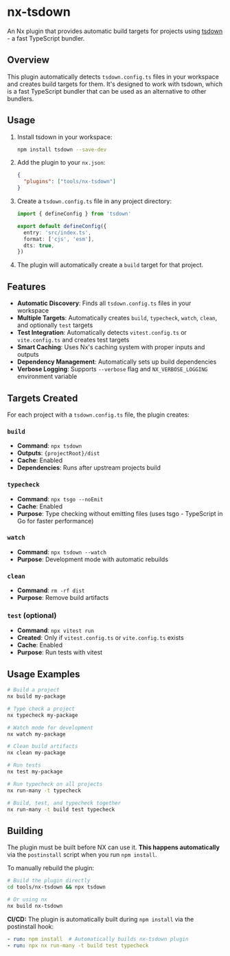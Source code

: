# nx-tsdown

An Nx plugin that provides automatic build targets for projects using [tsdown](https://github.com/sxzz/tsdown) - a fast TypeScript bundler.

## Overview

This plugin automatically detects `tsdown.config.ts` files in your workspace and creates build targets for them. It's designed to work with tsdown, which is a fast TypeScript bundler that can be used as an alternative to other bundlers.

## Usage

1. Install tsdown in your workspace:
   ```bash
   npm install tsdown --save-dev
   ```

2. Add the plugin to your `nx.json`:
   ```json
   {
     "plugins": ["tools/nx-tsdown"]
   }
   ```

3. Create a `tsdown.config.ts` file in any project directory:
   ```typescript
   import { defineConfig } from 'tsdown'

   export default defineConfig({
     entry: 'src/index.ts',
     format: ['cjs', 'esm'],
     dts: true,
   })
   ```

4. The plugin will automatically create a `build` target for that project.

## Features

- **Automatic Discovery**: Finds all `tsdown.config.ts` files in your workspace
- **Multiple Targets**: Automatically creates `build`, `typecheck`, `watch`, `clean`, and optionally `test` targets
- **Test Integration**: Automatically detects `vitest.config.ts` or `vite.config.ts` and creates test targets
- **Smart Caching**: Uses Nx's caching system with proper inputs and outputs
- **Dependency Management**: Automatically sets up build dependencies
- **Verbose Logging**: Supports `--verbose` flag and `NX_VERBOSE_LOGGING` environment variable

## Targets Created

For each project with a `tsdown.config.ts` file, the plugin creates:

### `build`
- **Command**: `npx tsdown`
- **Outputs**: `{projectRoot}/dist`
- **Cache**: Enabled
- **Dependencies**: Runs after upstream projects build

### `typecheck`
- **Command**: `npx tsgo --noEmit`
- **Cache**: Enabled
- **Purpose**: Type checking without emitting files (uses tsgo - TypeScript in Go for faster performance)

### `watch`
- **Command**: `npx tsdown --watch`
- **Purpose**: Development mode with automatic rebuilds

### `clean`
- **Command**: `rm -rf dist`
- **Purpose**: Remove build artifacts

### `test` (optional)
- **Command**: `npx vitest run`
- **Created**: Only if `vitest.config.ts` or `vite.config.ts` exists
- **Cache**: Enabled
- **Purpose**: Run tests with vitest

## Usage Examples

```bash
# Build a project
nx build my-package

# Type check a project
nx typecheck my-package

# Watch mode for development
nx watch my-package

# Clean build artifacts
nx clean my-package

# Run tests
nx test my-package

# Run typecheck on all projects
nx run-many -t typecheck

# Build, test, and typecheck together
nx run-many -t build test typecheck
```

## Building

The plugin must be built before NX can use it. **This happens automatically** via the `postinstall` script when you run `npm install`.

To manually rebuild the plugin:

```bash
# Build the plugin directly
cd tools/nx-tsdown && npx tsdown

# Or using nx
nx build nx-tsdown
```

**CI/CD:** The plugin is automatically built during `npm install` via the postinstall hook:

```yaml
- run: npm install  # Automatically builds nx-tsdown plugin
- run: npx nx run-many -t build test typecheck
```
